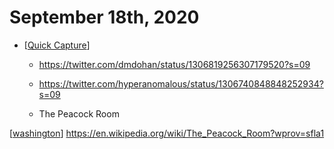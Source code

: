 # September 18th, 2020
- [[Quick Capture]]
    - https://twitter.com/dmdohan/status/1306819256307179520?s=09


    - https://twitter.com/hyperanomalous/status/1306740848848252934?s=09


    - The Peacock Room

[[washington]] https://en.wikipedia.org/wiki/The_Peacock_Room?wprov=sfla1



[//begin]: # "Autogenerated link references for markdown compatibility"
[Quick Capture]: ../quick-capture.md "Quick Capture"
[washington]: ../washington.md "Washington"
[//end]: # "Autogenerated link references"
